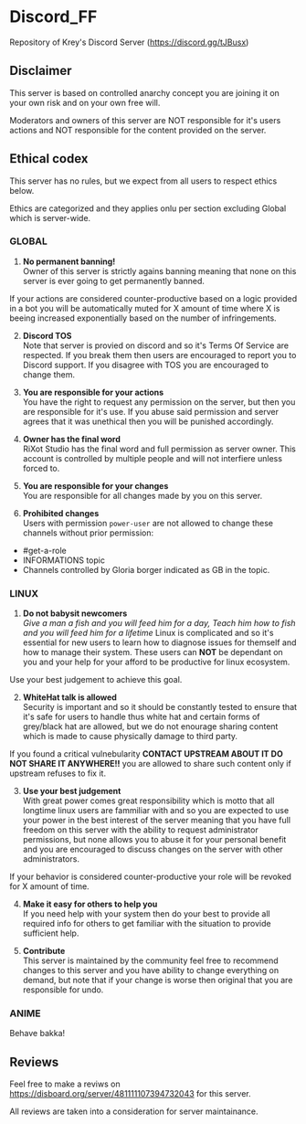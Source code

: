 # Discord_FF
Repository of Krey's Discord Server (https://discord.gg/tJBusx)

## Disclaimer
This server is based on controlled anarchy concept you are joining it on your own risk and on your own free will. 

Moderators and owners of this server are NOT responsible for it's users actions and NOT responsible for the content provided on the server.

## Ethical codex
This server has no rules, but we expect from all users to respect ethics below. 

Ethics are categorized and they applies onlu per section excluding Global which is server-wide.

### GLOBAL
1. **No permanent banning!**<br> 
Owner of this server is strictly agains banning meaning that none on this server is ever going to get permanently banned.

If your actions are considered counter-productive based on a logic provided in a bot you will be automatically muted for X amount of time where X is beeing increased exponentially based on the number of infringements.

2. **Discord TOS**<br>
Note that server is provied on discord and so it's Terms Of Service are respected. If you break them then users are encouraged to report you to Discord support. If you disagree with TOS you are encouraged to change them.

3. **You are responsible for your actions**<br>
You have the right to request any permission on the server, but then you are responsible for it's use. If you abuse said permission and server agrees that it was unethical then you will be punished accordingly.

4. **Owner has the final word**<br>
RiXot Studio has the final word and full permission as server owner. This account is controlled by multiple people and will not interfiere unless forced to.

5. **You are responsible for your changes**<br>
You are responsible for all changes made by you on this server.

6. **Prohibited changes**<br>
Users with permission `power-user` are not allowed to change these channels without prior permission:
- #get-a-role
- INFORMATIONS topic
- Channels controlled by Gloria borger indicated as GB in the topic.

### LINUX
1. **Do not babysit newcomers**<br> 
*Give a man a fish and you will feed him for a day, Teach him how to fish and you will feed him for a lifetime*
Linux is complicated and so it's essential for new users to learn how to diagnose issues for themself and how to manage their system. These users can **NOT** be dependant on you and your help for your afford to be productive for linux ecosystem.

Use your best judgement to achieve this goal.

2. **WhiteHat talk is allowed**<br>
Security is important and so it should be constantly tested to ensure that it's safe for users to handle thus white hat and certain forms of grey/black hat are allowed, but we do not enourage sharing content which is made to cause physically damage to third party.

If you found a critical vulnebularity **CONTACT UPSTREAM ABOUT IT DO NOT SHARE IT ANYWHERE!!** you are allowed to share such content only if upstream refuses to fix it.

3. **Use your best judgement**<br>
With great power comes great responsibility which is motto that all longtime linux users are fammiliar with and so you are expected to use your power in the best interest of the server meaning that you have full freedom on this server with the ability to request administrator permissions, but none allows you to abuse it for your personal benefit and you are encouraged to discuss changes on the server with other administrators.

If your behavior is considered counter-productive your role will be revoked for X amount of time.

4. **Make it easy for others to help you**<br>
If you need help with your system then do your best to provide all required info for others to get familiar with the situation to provide sufficient help.

5. **Contribute**<br>
This server is maintained by the community feel free to recommend changes to this server and you have ability to change everything on demand, but note that if your change is worse then original that you are responsible for undo.

### ANIME
Behave bakka!

## Reviews
Feel free to make a reviws on https://disboard.org/server/481111107394732043 for this server.

All reviews are taken into a consideration for server maintainance.

